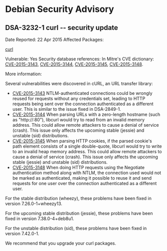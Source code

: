 
Debian Security Advisory
========================


DSA-3232-1 curl -- security update
----------------------------------



Date Reported:
22 Apr 2015
Affected Packages:

[curl](https://packages.debian.org/src:curl)

Vulnerable:
Yes
Security database references:
In Mitre's CVE dictionary: [CVE-2015-3143](https://security-tracker.debian.org/tracker/CVE-2015-3143), [CVE-2015-3144](https://security-tracker.debian.org/tracker/CVE-2015-3144), [CVE-2015-3145](https://security-tracker.debian.org/tracker/CVE-2015-3145), [CVE-2015-3148](https://security-tracker.debian.org/tracker/CVE-2015-3148).  

More information:

Several vulnerabilities were discovered in cURL, an URL transfer library:


* [CVE-2015-3143](https://security-tracker.debian.org/tracker/CVE-2015-3143)
NTLM-authenticated connections could be wrongly reused for requests
 without any credentials set, leading to HTTP requests being sent
 over the connection authenticated as a different user. This is
 similar to the issue fixed in DSA-2849-1.
* [CVE-2015-3144](https://security-tracker.debian.org/tracker/CVE-2015-3144)
When parsing URLs with a zero-length hostname (such as "http://:80"),
 libcurl would try to read from an invalid memory address. This could
 allow remote attackers to cause a denial of service (crash). This
 issue only affects the upcoming stable (jessie) and unstable (sid)
 distributions.
* [CVE-2015-3145](https://security-tracker.debian.org/tracker/CVE-2015-3145)
When parsing HTTP cookies, if the parsed cookie's path element
 consists of a single double-quote, libcurl would try to write to an
 invalid heap memory address. This could allow remote attackers to
 cause a denial of service (crash). This issue only affects the
 upcoming stable (jessie) and unstable (sid) distributions.
* [CVE-2015-3148](https://security-tracker.debian.org/tracker/CVE-2015-3148)
When doing HTTP requests using the Negotiate authentication method
 along with NTLM, the connection used would not be marked as
 authenticated, making it possible to reuse it and send requests for
 one user over the connection authenticated as a different user.


For the stable distribution (wheezy), these problems have been fixed in
version 7.26.0-1+wheezy13.


For the upcoming stable distribution (jessie), these problems have been
fixed in version 7.38.0-4+deb8u1.


For the unstable distribution (sid), these problems have been fixed in
version 7.42.0-1.


We recommend that you upgrade your curl packages.





